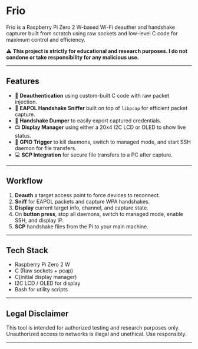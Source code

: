# Frio

Frio is a Raspberry Pi Zero 2 W-based Wi-Fi deauther and handshake capturer built from scratch using raw sockets and low-level C code for maximum control and efficiency.

⚠️ **This project is strictly for educational and research purposes. I do not condone or take responsibility for any malicious use.**

---

## Features

- 📡 **Deauthentication** using custom-built C code with raw packet injection.
- 🔎 **EAPOL Handshake Sniffer** built on top of `libpcap` for efficient packet capture.
- 💾 **Handshake Dumper** to easily export captured credentials.
- 📺 **Display Manager** using either a 20x4 I2C LCD or OLED to show live status.
- 🔘 **GPIO Trigger** to kill daemons, switch to managed mode, and start SSH daemon for file transfers.
- 💻 **SCP Integration** for secure file transfers to a PC after capture.

---

## Workflow

1. **Deauth** a target access point to force devices to reconnect.
2. **Sniff** for EAPOL packets and capture WPA handshakes.
3. **Display** current target info, channel, and capture state.
4. On **button press**, stop all daemons, switch to managed mode, enable SSH, and display IP.
5. **SCP** handshake files from the Pi to your main machine.

---

## Tech Stack

- Raspberry Pi Zero 2 W
- C (Raw sockets + pcap)
- C(initial display manager)
- I2C LCD / OLED for display
- Bash for utility scripts

---

## Legal Disclaimer

This tool is intended for authorized testing and research purposes only. Unauthorized access to networks is illegal and unethical. Use responsibly.

---
```
